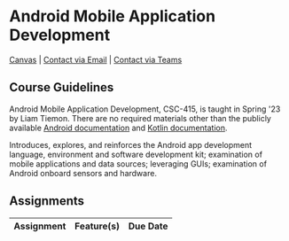 # Android Mobile Application Development

[Canvas](https://nku.instructure.com/courses/61473) | [Contact via Email](mailto:tiemonl1@nku.edu) | 
[Contact via Teams](https://teams.microsoft.com/l/chat/0/0?users=tiemonl1@nku.edu)

## Course Guidelines

Android Mobile Application Development, CSC-415, is taught in Spring '23 by Liam Tiemon. There are 
no required materials other than the publicly available [Android documentation](https://developer.android.com/)
and [Kotlin documentation](https://kotlinlang.org/docs/home.html).

Introduces, explores, and reinforces the Android app development language, environment and software 
development kit; examination of mobile applications and data sources; leveraging GUIs; examination 
of Android onboard sensors and hardware.

## Assignments

| Assignment | Feature(s) | Due Date |
|:-----------|:-----------|:---------|